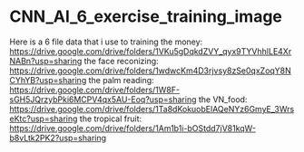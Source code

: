 # CNN_AI_6_exercise_training_image
Here is a 6 file data that i use to training 
the money:
https://drive.google.com/drive/folders/1VKu5gDqkdZVY_qyx9TYVhhlLE4XrNABn?usp=sharing
the face reconizing:
https://drive.google.com/drive/folders/1wdwcKm4D3rjvsy8zSe0qxZoqY8NCYhYB?usp=sharing
the palm reading:
https://drive.google.com/drive/folders/1W8F-sGH5JQrzybPki6MCPV4qx5AU-Eoq?usp=sharing
the VN_food:
https://drive.google.com/drive/folders/1Ta8dKokuobElAQeNYz6GmyE_3WrseKtc?usp=sharing
the tropical fruit:
https://drive.google.com/drive/folders/1Am1b1i-bOStdd7jV81kqW-b8vLtk2PK2?usp=sharing
